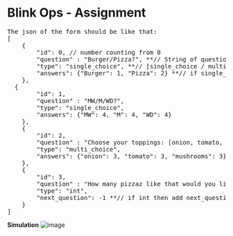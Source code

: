 # Blink Ops - Assignment

<pre>The json of the form should be like that:
[   
    {
        "id": 0, // number counting from 0
        "question" : "Burger/Pizza?", **// String of question**
        "type": "single_choice", **// [single_choice / multi_choice / int / open ]**
        "answers": {"Burger": 1, "Pizza": 2} **// if single_choice or multi_choice -> {$answer: $follow_up_number}**
    },
  {
        "id": 1,
        "question" : "MW/M/WD?",
        "type": "single_choice",
        "answers": {"MW": 4, "M": 4, "WD": 4}
    },
    {
        "id": 2,
        "question" : "Choose your toppings: [onion, tomato, mushrooms]",
        "type": "multi_choice",
        "answers": {"onion": 3, "tomato": 3, "mushrooms": 3}
    },
    {
        "id": 3,
        "question" : "How many pizzaz like that would you like?",
        "type": "int", 
        "next_question": -1 **// if int then add next_question field and if it the last question put -1**
    }
]
</pre>

**Simulation**
![image](https://user-images.githubusercontent.com/9104818/188322173-40759b26-13d5-4d26-85f9-6fc5fafbdbcc.png)
